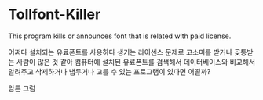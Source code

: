 # Tollfont-Killer
This program kills or announces font that is related with paid license.

어쩌다 설치되는 유료폰트를 사용하다 생기는 라이센스 문제로 고소미를 받거나 곶통받는 사람이 많은 것 같아
컴퓨터에 설치된 유료폰트를 검색해서 데이터베이스와 비교해서 알려주고 삭제하거나 냅두거나 고를 수 있는 프로그램이 있다면 어떨까?

암튼 그럼
